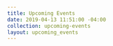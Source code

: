 ```yaml
---
title: Upcoming Events
date: 2019-04-13 11:51:00 -04:00
collection: upcoming-events
layout: upcoming_events
---
```

